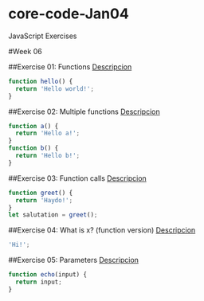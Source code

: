 # core-code-Jan04

JavaScript Exercises

#Week 06

##Exercise 01: Functions
[Descripcion](https://www.jshero.net/en/koans/function.html)

```javascript
function hello() {
  return 'Hello world!';
}
```

##Exercise 02: Multiple functions
[Descripcion](https://www.jshero.net/en/koans/function2.html)

```javascript
function a() {
  return 'Hello a!';
}
function b() {
  return 'Hello b!';
}
```

##Exercise 03: Function calls
[Descripcion](https://www.jshero.net/en/koans/functioncall.html)

```javascript
function greet() {
  return 'Haydo!';
}
let salutation = greet();
```

##Exercise 04: What is x? (function version)
[Descripcion](https://www.jshero.net/en/koans/jsx04.html)

```javascript
'Hi!';
```

##Exercise 05: Parameters
[Descripcion](https://www.jshero.net/en/koans/parameter.html)

```javascript
function echo(input) {
  return input;
}
```
